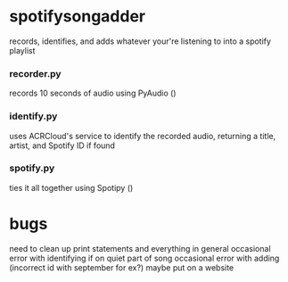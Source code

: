 # spotifysongadder
records, identifies, and adds whatever your're listening to into a spotify playlist

### recorder.py
records 10 seconds of audio using PyAudio ()

### identify.py
uses ACRCloud's service to identify the recorded audio, returning a title, artist, and Spotify ID if found

### spotify.py
ties it all together using Spotipy () 

# bugs
need to clean up print statements and everything in general
occasional error with identifying if on quiet part of song
occasional error with adding (incorrect id with september for ex?)
maybe put on a website 
